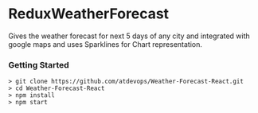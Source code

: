 # ReduxWeatherForecast

Gives the weather forecast for next 5 days of any city and integrated with google maps and uses Sparklines for Chart representation.

### Getting Started

```
> git clone https://github.com/atdevops/Weather-Forecast-React.git
> cd Weather-Forecast-React
> npm install
> npm start

```
